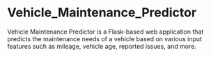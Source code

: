 # Vehicle_Maintenance_Predictor
Vehicle Maintenance Predictor is a Flask-based web application that predicts the maintenance needs of a vehicle based on various input features such as mileage, vehicle age, reported issues, and more.
